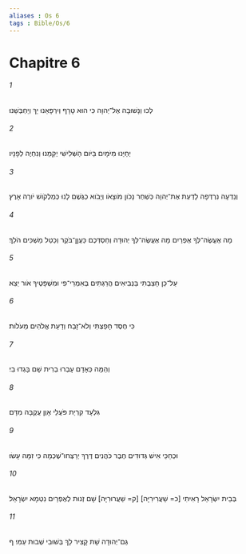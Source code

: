 ```yaml
---
aliases : Os 6
tags : Bible/Os/6
---
```


# Chapitre 6

###### 1
לְכוּ וְנָשׁוּבָה אֶל־יְהוָה כִּי הוּא טָרָף וְיִרְפָּאֵנוּ יַךְ וְיַחְבְּשֵׁנוּ׃
###### 2
יְחַיֵּנוּ מִיֹּמָיִם בַּיֹּום הַשְּׁלִישִׁי יְקִמֵנוּ וְנִחְיֶה לְפָנָיו׃
###### 3
וְנֵדְעָה נִרְדְּפָה לָדַעַת אֶת־יְהוָה כְּשַׁחַר נָכֹון מֹוצָאֹו וְיָבֹוא כַגֶּשֶׁם לָנוּ כְּמַלְקֹושׁ יֹורֶה אָרֶץ׃
###### 4
מָה אֶעֱשֶׂה־לְּךָ אֶפְרַיִם מָה אֶעֱשֶׂה־לְּךָ יְהוּדָה וְחַסְדְּכֶם כַּעֲןַן־בֹּקֶר וְכַטַּל מַשְׁכִּים הֹלֵךְ׃
###### 5
עַל־כֵּן חָצַבְתִּי בַּנְּבִיאִים הֲרַגְתִּים בְּאִמְרֵי־פִי וּמִשְׁפָּטֶיךָ אֹור יֵצֵא׃
###### 6
כִּי חֶסֶד חָפַצְתִּי וְלֹא־זָבַח וְדַעַת אֱלֹהִים מֵעֹלֹות׃
###### 7
וְהֵמָּה כְּאָדָם עָבְרוּ בְרִית שָׁם בָּגְדוּ בִי׃
###### 8
גִּלְעָד קִרְיַת פֹּעֲלֵי אָוֶן עֲקֻבָּה מִדָּם׃
###### 9
וּכְחַכֵּי אִישׁ גְּדוּדִים חֶבֶר כֹּהֲנִים דֶּרֶךְ יְרַצְּחוּ־שֶׁכְמָה כִּי זִמָּה עָשׂוּ׃
###### 10
בְּבֵית יִשְׂרָאֵל רָאִיתִי [כ= שַׁעֲרִירִיָּה] [ק= שַׁעֲרוּרִיָּה] שָׁם זְנוּת לְאֶפְרַיִם נִטְמָא יִשְׂרָאֵל׃
###### 11
גַּם־יְהוּדָה שָׁת קָצִיר לָךְ בְּשׁוּבִי שְׁבוּת עַמִּי׃ ף
